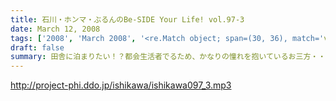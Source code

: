 ```yaml
---
title: 石川・ホンマ・ぶるんのBe-SIDE Your Life! vol.97-3
date: March 12, 2008
tags: ['2008', 'March 2008', '<re.Match object; span=(30, 36), match='vol.97'>']
draft: false
summary: 田舎に泊まりたい！？都会生活者でるため、かなりの憧れを抱いているお三方・・・。はたして、ビーサイ最果ての地ツアーは実現するのか！？ビーサイ１００回＆二周年記念事業にご注目下さいね。NAMAE
---
```


http://project-phi.ddo.jp/ishikawa/ishikawa097_3.mp3
